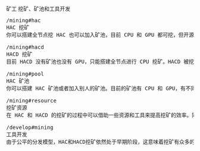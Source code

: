 矿工
挖矿、矿池和工具开发



<pre class="nav">
/mining#hac
HAC 挖矿
你可以搭建全节点挖 HAC 也可以加入矿池，目前 CPU 和 GPU 都可挖，但开源全节点只有 CPU，有开发者和公司研发出 GPU，但总体并不高效。

/mining#hacd
HACD 挖矿
目前 HACD 没有矿池也没有 GPU，只能搭建全节点进行 CPU 挖矿。HACD 被挖出后需要和其余挖HACD的矿工使用 HAC 进行竞价。

/mining#pool
HAC 矿池
你可以搭建 HAC 矿池或者加入别人的矿池。目前的矿池有 CPU 和 GPU，有不同分配和收费模式，请选择适合自己的矿池加入。

/mining#resource
挖矿资源
在 HAC 和 HACD 的挖矿的过程中可以借助一些资源和工具来提高挖矿的效率。同时你也可以发展一些有利于 Hacash 挖矿的资源。

/develop#mining
工具开发
由于公平的分发模型，HAC和HACD挖矿依然处于早期阶段，这意味着挖矿有众多的机会等待你的探索和创造。
  
</pre>
